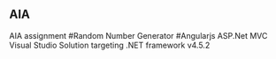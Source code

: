 ## AIA
AIA assignment
#Random Number Generator 
#Angularjs ASP.Net MVC Visual Studio Solution targeting .NET framework v4.5.2
